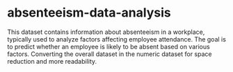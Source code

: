 # absenteeism-data-analysis
This dataset contains information about absenteeism in a workplace, typically used to analyze factors affecting employee attendance. The goal is to predict whether an employee is likely to be absent based on various factors. Converting the overall dataset in the numeric dataset for space reduction and more readability.
